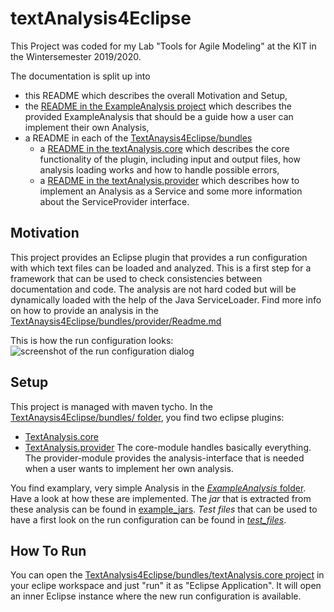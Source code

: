 # textAnalysis4Eclipse
This Project was coded for my Lab "Tools for Agile Modeling" at the KIT in the Wintersemester 2019/2020. 

The documentation is split up into 
- this README
  which describes the overall Motivation and Setup,
- the [README in the ExampleAnalysis project](https://github.com/maikefer/textAnalysis4Eclipse/tree/master/ExampleAnalysis/README.md)
   which describes the provided ExampleAnalysis that should be a guide how a user can implement their own Analysis,
- a README in each of the [TextAnaysis4Eclipse/bundles](https://github.com/maikefer/textAnalysis4Eclipse/tree/master/TextAnalysis4Eclipse/bundles)
  - a [README in the textAnalysis.core](https://github.com/maikefer/textAnalysis4Eclipse/blob/master/TextAnalysis4Eclipse/bundles/textAnalysis.core/README.md)
    which describes the core functionality of the plugin, including input and output files, how analysis loading works and how to handle possible errors,
  - a [README in the textAnalysis.provider](https://github.com/maikefer/textAnalysis4Eclipse/blob/master/TextAnalysis4Eclipse/bundles/textAnalysis.provider/README.md)
    which describes how to implement an Analysis as a Service and some more information about the ServiceProvider interface. 
 
## Motivation
This project provides an Eclipse plugin that provides a run configuration with which text files can be loaded and analyzed. This is a first step for a framework that can be used to check consistencies between documentation and code. The analysis are not hard coded but will be dynamically loaded with the help of the Java ServiceLoader. Find more info on how to provide an analysis in the [TextAnaysis4Eclipse/bundles/provider/Readme.md](https://github.com/maikefer/textAnalysis4Eclipse/blob/master/TextAnalysis4Eclipse/bundles/textAnalysis.provider/README.md)

This is how the run configuration looks:
![screenshot of the run configuration dialog](https://github.com/maikefer/textAnalysis4Eclipse/blob/master/docu/screen1.PNG "Run Configuration Dialog of textAnalysis4Eclipse")

## Setup
This project is managed with maven tycho. In the [TextAnaysis4Eclipse/bundles/ folder](https://github.com/maikefer/textAnalysis4Eclipse/tree/master/TextAnalysis4Eclipse/bundles), you find two eclipse plugins:
- [TextAnalysis.core](https://github.com/maikefer/textAnalysis4Eclipse/tree/master/TextAnalysis4Eclipse/bundles/textAnalysis.core)
- [TextAnalysis.provider](https://github.com/maikefer/textAnalysis4Eclipse/tree/master/TextAnalysis4Eclipse/bundles/textAnalysis.provider)
The core-module handles basically everything. The provider-module provides the analysis-interface that is needed when a user wants to implement her own analysis.

You find examplary, very simple Analysis in the [*ExampleAnalysis* folder](https://github.com/maikefer/textAnalysis4Eclipse/tree/master/ExampleAnalysis). Have a look at how these are implemented. The *jar* that is extracted from these analysis can be found in [example_jars]((https://github.com/maikefer/textAnalysis4Eclipse/tree/master/example_jars)). *Test files* that can be used to have a first look on the run configuration can be found in [*test_files*](https://github.com/maikefer/textAnalysis4Eclipse/tree/master/test_files). 

## How To Run
You can open the [TextAnalysis4Eclipse/bundles/textAnalysis.core project](https://github.com/maikefer/textAnalysis4Eclipse/tree/master/TextAnalysis4Eclipse/bundles/textAnalysis.core) in your eclipe workspace and just "run" it as "Eclipse Application". It will open an inner Eclipse instance where the new run configuration is available.
